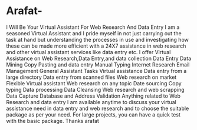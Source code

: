 # Arafat-
I Will Be Your Virtual Assistant For Web Research And Data Entry I am a seasoned Virtual Assistant and I pride myself in not just carrying out the task at hand but understanding the processes in use and investigating how these can be made more efficient with a 24X7 assistance in web research and other virtual assistant services like data entry etc.  I offer Virtual Assistance on Web Research,Data Entry,and data collection  Data Entry Data Mining Copy Pasting and data entry Manual Typing  Internet Research  Email Management  General Assistant Tasks  Virtual assistance  Data entry from a large directory Data entry from scanned files Web research on market  Flexible Virtual assistant Web research on any topic Date sourcing  Copy typing Data processing Data Cleansing Web research and web scrapping Data Capture Database and Address Validation Anything related to  Web Research  and data entry  I am available anytime to discuss your virtual assistance need in data entry and web research and to choose the suitable package as per your need. For large projects, you can have a quick test with the basic package.  Thanks  arafat
